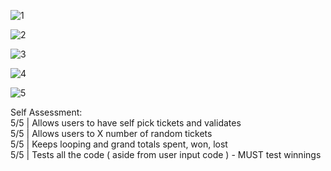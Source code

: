 ![1](https://github.com/user-attachments/assets/df3bbd38-70ec-479a-a5d2-1315382929fe)

![2](https://github.com/user-attachments/assets/65bd1eeb-bc41-4903-a2a3-9266d5962ccb)

![3](https://github.com/user-attachments/assets/9586953d-ea29-4912-9dda-d0ecf89625ea)

![4](https://github.com/user-attachments/assets/5111b094-2d58-4ed4-bf80-570a1a3f23ce)

![5](https://github.com/user-attachments/assets/9a30312d-b3ca-4f53-acbf-9ace4c53a335)

Self Assessment:<br>
5/5 | Allows users to have self pick tickets and validates<br>
5/5 | Allows users to X number of random tickets<br>
5/5 | Keeps looping and grand totals spent, won, lost<br>
5/5 | Tests all the code ( aside from user input code ) - MUST test winnings<br>
